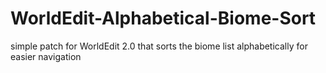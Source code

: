 # WorldEdit-Alphabetical-Biome-Sort
 simple patch for WorldEdit 2.0 that sorts the biome list alphabetically for easier navigation
